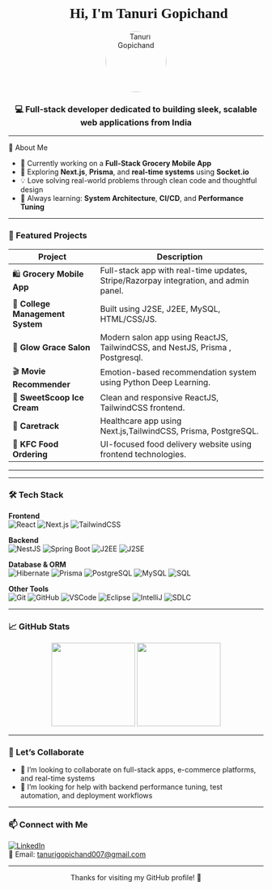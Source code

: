 <h1 align="center" style="font-family: 'Times New Roman', Times, serif;">👨‍💻 Hi, I'm Tanuri Gopichand</h1>

<p align="center">
  <img src="140866485-8fb1c876-9a8f-4d6a-98dc-08c4981e" alt="Tanuri Gopichand" width="120" style="border-radius: 50%; object-fit: cover;" />
</p>

<h3 align="center">💻 Full-stack developer dedicated to building sleek, scalable web applications from India</h3>



---
🚀 About Me
- 🔭 Currently working on a **Full-Stack Grocery Mobile App**  
- 🌱 Exploring **Next.js**, **Prisma**, and **real-time systems** using **Socket.io**  
- 💡 Love solving real-world problems through clean code and thoughtful design  
- 🧠 Always learning: **System Architecture**, **CI/CD**, and **Performance Tuning**

---

### 💼 Featured Projects

| Project | Description |
|--------|-------------|
| 🛍️ **Grocery Mobile App** | Full-stack app with real-time updates, Stripe/Razorpay integration, and admin panel. |
| 🏫 **College Management System** | Built using J2SE, J2EE, MySQL, HTML/CSS/JS. |
| 💇 **Glow Grace Salon** | Modern salon app using ReactJS, TailwindCSS, and NestJS, Prisma , Postgresql. |
| 🎬 **Movie Recommender** | Emotion-based recommendation system using Python Deep Learning. |
| 🍦 **SweetScoop Ice Cream** | Clean and responsive ReactJS, TailwindCSS frontend. |
| 🏥 **Caretrack** | Healthcare app using Next.js,TailwindCSS, Prisma, PostgreSQL. |
| 🍗 **KFC Food Ordering** | UI-focused food delivery website using frontend technologies. |

---

---

### 🛠️ Tech Stack

**Frontend**  
![React](https://img.shields.io/badge/-ReactJS-61DAFB?style=flat&logo=react&logoColor=black)
![Next.js](https://img.shields.io/badge/-Next.js-black?style=flat&logo=next.js)
![TailwindCSS](https://img.shields.io/badge/-TailwindCSS-38B2AC?style=flat&logo=tailwind-css)

**Backend**  
![NestJS](https://img.shields.io/badge/-NestJS-E0234E?style=flat&logo=nestjs&logoColor=white)
![Spring Boot](https://img.shields.io/badge/-SpringBoot-6DB33F?style=flat&logo=spring-boot&logoColor=white)
![J2EE](https://img.shields.io/badge/-J2EE-007396?style=flat&logo=java&logoColor=white)
![J2SE](https://img.shields.io/badge/-J2SE-ED8B00?style=flat&logo=java&logoColor=white)

**Database & ORM**  
![Hibernate](https://img.shields.io/badge/-Hibernate-59666C?style=flat&logo=hibernate&logoColor=white)
![Prisma](https://img.shields.io/badge/-Prisma-2D3748?style=flat&logo=prisma)
![PostgreSQL](https://img.shields.io/badge/-PostgreSQL-4169E1?style=flat&logo=postgresql&logoColor=white)
![MySQL](https://img.shields.io/badge/-MySQL-4479A1?style=flat&logo=mysql&logoColor=white)
![SQL](https://img.shields.io/badge/-SQL-003B57?style=flat&logo=database&logoColor=white)

**Other Tools**  
![Git](https://img.shields.io/badge/-Git-F05032?style=flat&logo=git&logoColor=white)
![GitHub](https://img.shields.io/badge/-GitHub-181717?style=flat&logo=github)
![VSCode](https://img.shields.io/badge/-VSCode-007ACC?style=flat&logo=visual-studio-code)
![Eclipse](https://img.shields.io/badge/-Eclipse-2C2255?style=flat&logo=eclipse-ide&logoColor=white)
![IntelliJ](https://img.shields.io/badge/-IntelliJ_IDEA-000000?style=flat&logo=intellij-idea&logoColor=white)
![SDLC](https://img.shields.io/badge/-SDLC-000000?style=flat&logo=checkmarx&logoColor=white)


---

### 📈 GitHub Stats

<p align="center">
  <img src="https://github-readme-stats.vercel.app/api?username=Gopichand-git&show_icons=true&theme=tokyonight" height="165" />
  <img src="https://github-readme-stats.vercel.app/api/top-langs/?username=Gopichand-git&layout=compact&theme=tokyonight" height="165" />
</p>

---

### 🤝 Let’s Collaborate

- 👯 I’m looking to collaborate on full-stack apps, e-commerce platforms, and real-time systems  
- 🤝 I’m looking for help with backend performance tuning, test automation, and deployment workflows

---

### 📫 Connect with Me

[![LinkedIn](https://img.shields.io/badge/-LinkedIn-blue?style=flat&logo=linkedin&logoColor=white)](https://www.linkedin.com/in/tanuri-gopichand-32a90a241)  
📧 Email: [tanurigopichand007@gmail.com](mailto:tanurigopichand007@gmail.com)

---

<p align="center">Thanks for visiting my GitHub profile! 🌟</p>
